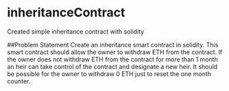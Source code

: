 # inheritanceContract
Created simple inheritance contract with solidity

##Problem Statement
Create an inheritance smart contract in solidity. This smart contract should allow the owner to withdraw ETH from the contract. If the owner does not withdraw ETH from the contract for more than 1 month an heir can take control of the contract and designate a new heir. It should be possible for the owner to withdraw 0 ETH just to reset the one month counter.


